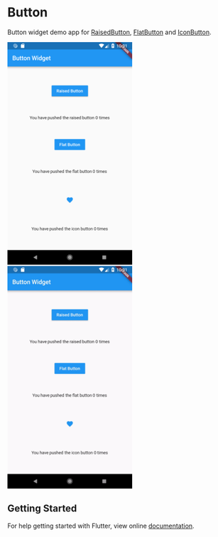 # Button

Button widget demo app for [RaisedButton](https://docs.flutter.io/flutter/material/RaisedButton-class.html), 
[FlatButton](https://docs.flutter.io/flutter/material/FlatButton-class.html) and [IconButton](https://docs.flutter.io/flutter/material/IconButton-class.html).

<img src="screenshot/button_widget.png" height="500em" /> <img src="screenshot/button_widget.gif" height="500em" />

## Getting Started

For help getting started with Flutter, view online
[documentation](https://flutter.io/).
